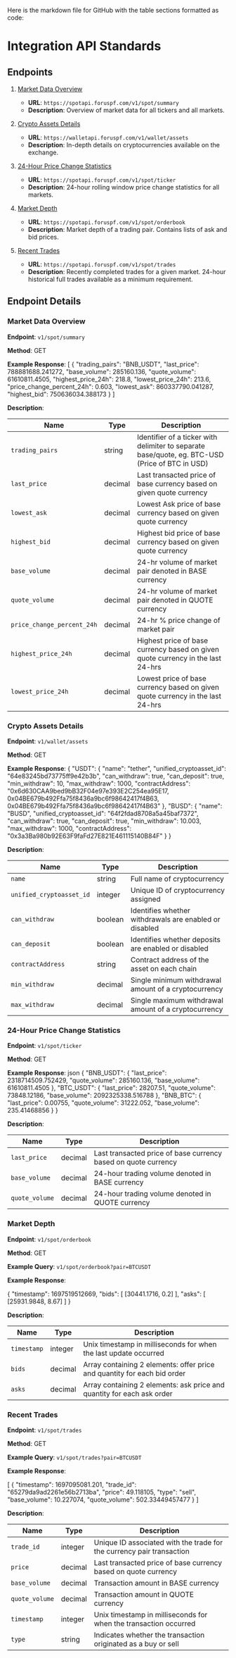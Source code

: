 Here is the markdown file for GitHub with the table sections formatted as code:

# Integration API Standards

## Endpoints

1. [Market Data Overview](#market-data-overview)
   - **URL**: `https://spotapi.foruspf.com/v1/spot/summary`
   - **Description**: Overview of market data for all tickers and all markets.

2. [Crypto Assets Details](#crypto-assets-details)
   - **URL**: `https://walletapi.foruspf.com/v1/wallet/assets`
   - **Description**: In-depth details on cryptocurrencies available on the exchange.

3. [24-Hour Price Change Statistics](#24-hour-price-change-statistics)
   - **URL**: `https://spotapi.foruspf.com/v1/spot/ticker`
   - **Description**: 24-hour rolling window price change statistics for all markets.

4. [Market Depth](#market-depth)
   - **URL**: `https://spotapi.foruspf.com/v1/spot/orderbook`
   - **Description**: Market depth of a trading pair. Contains lists of ask and bid prices.

5. [Recent Trades](#recent-trades)
   - **URL**: `https://spotapi.foruspf.com/v1/spot/trades`
   - **Description**: Recently completed trades for a given market. 24-hour historical full trades available as a minimum requirement.

## Endpoint Details

### Market Data Overview

**Endpoint**: `v1/spot/summary`

**Method**: GET

**Example Response**:
[
   {
       "trading_pairs": "BNB_USDT",
       "last_price": 788881688.241272,
       "base_volume": 285160.136,
       "quote_volume": 61610811.4505,
       "highest_price_24h": 218.8,
       "lowest_price_24h": 213.6,
       "price_change_percent_24h": 0.603,
       "lowest_ask": 860337790.041287,
       "highest_bid": 750636034.388173
   }
]


**Description**:


| Name                    | Type    | Description                                                                                       |
|-------------------------|---------|---------------------------------------------------------------------------------------------------|
| `trading_pairs`         | string  | Identifier of a ticker with delimiter to separate base/quote, eg. BTC-USD (Price of BTC in USD)    |
| `last_price`            | decimal | Last transacted price of base currency based on given quote currency                              |
| `lowest_ask`            | decimal | Lowest Ask price of base currency based on given quote currency                                   |
| `highest_bid`           | decimal | Highest bid price of base currency based on given quote currency                                  |
| `base_volume`           | decimal | 24-hr volume of market pair denoted in BASE currency                                              |
| `quote_volume`          | decimal | 24-hr volume of market pair denoted in QUOTE currency                                             |
| `price_change_percent_24h` | decimal | 24-hr % price change of market pair                                                              |
| `highest_price_24h`     | decimal | Highest price of base currency based on given quote currency in the last 24-hrs                   |
| `lowest_price_24h`      | decimal | Lowest price of base currency based on given quote currency in the last 24-hrs                    |

### Crypto Assets Details

**Endpoint**: `v1/wallet/assets`

**Method**: GET

**Example Response**:
{
   "USDT": {
       "name": "tether",
       "unified_cryptoasset_id": "64e83245bd73775ff9e42b3b",
       "can_withdraw": true,
       "can_deposit": true,
       "min_withdraw": 10,
       "max_withdraw": 1000,
       "contractAddress": "0x6d630CAA9bed9bB32F04e97e393E2C254ea95E17, 0x04BE679b492Ffa75f8436a9bc6f98642417f4B63, 0x04BE679b492Ffa75f8436a9bc6f98642417f4B63"
   },
   "BUSD": {
       "name": "BUSD",
       "unified_cryptoasset_id": "64f2fdad8708a5a45baf7372",
       "can_withdraw": true,
       "can_deposit": true,
       "min_withdraw": 10.003,
       "max_withdraw": 1000,
       "contractAddress": "0x3a3Ba980b92E63F9faFd27E821E461115140B84F"
   }
}


**Description**:


| Name                | Type    | Description                                                        |
|---------------------|---------|--------------------------------------------------------------------|
| `name`              | string  | Full name of cryptocurrency                                        |
| `unified_cryptoasset_id` | integer | Unique ID of cryptocurrency assigned                              |
| `can_withdraw`      | boolean | Identifies whether withdrawals are enabled or disabled             |
| `can_deposit`       | boolean | Identifies whether deposits are enabled or disabled                |
| `contractAddress`   | string  | Contract address of the asset on each chain                        |
| `min_withdraw`      | decimal | Single minimum withdrawal amount of a cryptocurrency               |
| `max_withdraw`      | decimal | Single maximum withdrawal amount of a cryptocurrency               |


### 24-Hour Price Change Statistics

**Endpoint**: `v1/spot/ticker`

**Method**: GET

**Example Response**:
json
{
   "BNB_USDT": {
       "last_price": 2318714509.752429,
       "quote_volume": 285160.136,
       "base_volume": 61610811.4505
   },
   "BTC_USDT": {
       "last_price": 28207.51,
       "quote_volume": 73848.12186,
       "base_volume": 2092325338.516788
   },
   "BNB_BTC": {
       "last_price": 0.00755,
       "quote_volume": 31222.052,
       "base_volume": 235.41468856
   }
}


**Description**:


| Name           | Type    | Description                                                |
|----------------|---------|------------------------------------------------------------|
| `last_price`   | decimal | Last transacted price of base currency based on quote currency |
| `base_volume`  | decimal | 24-hour trading volume denoted in BASE currency            |
| `quote_volume` | decimal | 24-hour trading volume denoted in QUOTE currency           |


### Market Depth

**Endpoint**: `v1/spot/orderbook`

**Method**: GET

**Example Query**: `v1/spot/orderbook?pair=BTCUSDT`

**Example Response**:

{
   "timestamp": 1697519512669,
   "bids": [
       [30441.1716, 0.2]
   ],
   "asks": [
       [25931.9848, 8.67]
   ]
}


**Description**:


| Name       | Type    | Description                                                      |
|------------|---------|------------------------------------------------------------------|
| `timestamp`| integer | Unix timestamp in milliseconds for when the last update occurred |
| `bids`     | decimal | Array containing 2 elements: offer price and quantity for each bid order |
| `asks`     | decimal | Array containing 2 elements: ask price and quantity for each ask order |


### Recent Trades

**Endpoint**: `v1/spot/trades`

**Method**: GET

**Example Query**: `v1/spot/trades?pair=BTCUSDT`

**Example Response**:

[
   {
       "timestamp": 1697095081.201,
       "trade_id": "65279da9ad2261e56b2713ba",
       "price": 49.118105,
       "type": "sell",
       "base_volume": 10.227074,
       "quote_volume": 502.33449457477
   }
]


**Description**:


| Name          | Type    | Description                                                        |
|---------------|---------|--------------------------------------------------------------------|
| `trade_id`    | integer | Unique ID associated with the trade for the currency pair transaction |
| `price`       | decimal | Last transacted price of base currency based on quote currency      |
| `base_volume` | decimal | Transaction amount in BASE currency                                 |
| `quote_volume`| decimal | Transaction amount in QUOTE currency                                |
| `timestamp`   | integer | Unix timestamp in milliseconds for when the transaction occurred    |
| `type`        | string  | Indicates whether the transaction originated as a buy or sell       |
